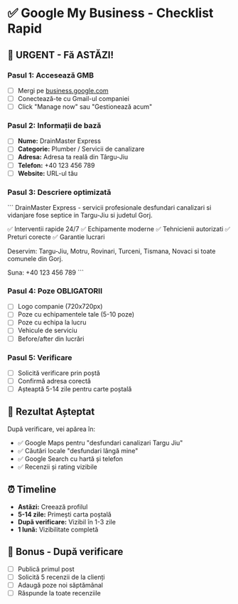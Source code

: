# ✅ Google My Business - Checklist Rapid

## 🚨 URGENT - Fă ASTĂZI!

### Pasul 1: Accesează GMB
- [ ] Mergi pe [business.google.com](https://business.google.com)
- [ ] Conectează-te cu Gmail-ul companiei
- [ ] Click "Manage now" sau "Gestionează acum"

### Pasul 2: Informații de bază
- [ ] **Nume:** DrainMaster Express
- [ ] **Categorie:** Plumber / Servicii de canalizare
- [ ] **Adresa:** Adresa ta reală din Târgu-Jiu
- [ ] **Telefon:** +40 123 456 789
- [ ] **Website:** URL-ul tău

### Pasul 3: Descriere optimizată
\`\`\`
DrainMaster Express - servicii profesionale desfundari canalizari si vidanjare fose septice in Targu-Jiu si judetul Gorj.

✅ Interventii rapide 24/7
✅ Echipamente moderne
✅ Tehnicienii autorizati
✅ Preturi corecte
✅ Garantie lucrari

Deservim: Targu-Jiu, Motru, Rovinari, Turceni, Tismana, Novaci si toate comunele din Gorj.

Suna: +40 123 456 789
\`\`\`

### Pasul 4: Poze OBLIGATORII
- [ ] Logo companie (720x720px)
- [ ] Poze cu echipamentele tale (5-10 poze)
- [ ] Poze cu echipa la lucru
- [ ] Vehicule de serviciu
- [ ] Before/after din lucrări

### Pasul 5: Verificare
- [ ] Solicită verificare prin poștă
- [ ] Confirmă adresa corectă
- [ ] Așteaptă 5-14 zile pentru carte poștală

## 🎯 Rezultat Așteptat

După verificare, vei apărea în:
- ✅ Google Maps pentru "desfundari canalizari Targu Jiu"
- ✅ Căutări locale "desfundari lângă mine"
- ✅ Google Search cu hartă și telefon
- ✅ Recenzii și rating vizibile

## ⏰ Timeline
- **Astăzi:** Creează profilul
- **5-14 zile:** Primești carta poștală
- **După verificare:** Vizibil în 1-3 zile
- **1 lună:** Vizibilitate completă

## 🚀 Bonus - După verificare
- [ ] Publică primul post
- [ ] Solicită 5 recenzii de la clienți
- [ ] Adaugă poze noi săptămânal
- [ ] Răspunde la toate recenziile
